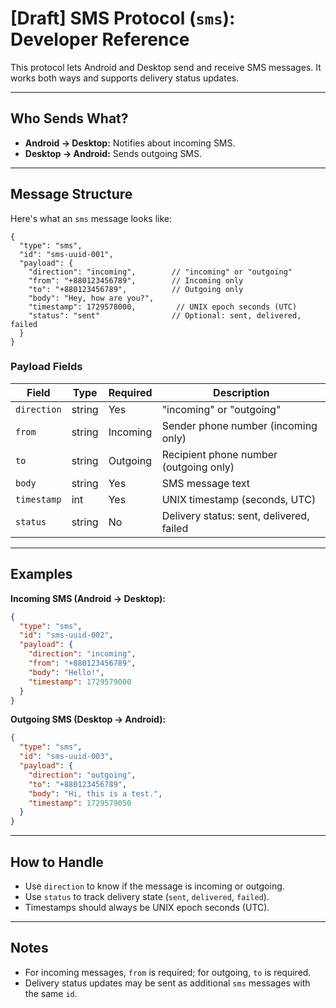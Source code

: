 # [Draft] SMS Protocol (`sms`): Developer Reference

This protocol lets Android and Desktop send and receive SMS messages. It works both ways and supports delivery status updates.

---

## Who Sends What?

- **Android → Desktop:** Notifies about incoming SMS.
- **Desktop → Android:** Sends outgoing SMS.

---

## Message Structure

Here's what an `sms` message looks like:

```jsonc
{
  "type": "sms",
  "id": "sms-uuid-001",
  "payload": {
    "direction": "incoming",        // "incoming" or "outgoing"
    "from": "+880123456789",        // Incoming only
    "to": "+880123456789",          // Outgoing only
    "body": "Hey, how are you?",
    "timestamp": 1729578000,         // UNIX epoch seconds (UTC)
    "status": "sent"                // Optional: sent, delivered, failed
  }
}
```

### Payload Fields

| Field       | Type   | Required | Description                                 |
| ----------- | ------ | -------- | ------------------------------------------- |
| `direction` | string | Yes      | "incoming" or "outgoing"                   |
| `from`      | string | Incoming | Sender phone number (incoming only)         |
| `to`        | string | Outgoing | Recipient phone number (outgoing only)      |
| `body`      | string | Yes      | SMS message text                            |
| `timestamp` | int    | Yes      | UNIX timestamp (seconds, UTC)               |
| `status`    | string | No       | Delivery status: sent, delivered, failed    |

---

## Examples

**Incoming SMS (Android → Desktop):**

```json
{
  "type": "sms",
  "id": "sms-uuid-002",
  "payload": {
    "direction": "incoming",
    "from": "+880123456789",
    "body": "Hello!",
    "timestamp": 1729579000
  }
}
```

**Outgoing SMS (Desktop → Android):**

```json
{
  "type": "sms",
  "id": "sms-uuid-003",
  "payload": {
    "direction": "outgoing",
    "to": "+880123456789",
    "body": "Hi, this is a test.",
    "timestamp": 1729579050
  }
}
```

---

## How to Handle

- Use `direction` to know if the message is incoming or outgoing.
- Use `status` to track delivery state (`sent`, `delivered`, `failed`).
- Timestamps should always be UNIX epoch seconds (UTC).

---

## Notes

- For incoming messages, `from` is required; for outgoing, `to` is required.
- Delivery status updates may be sent as additional `sms` messages with the same `id`.

